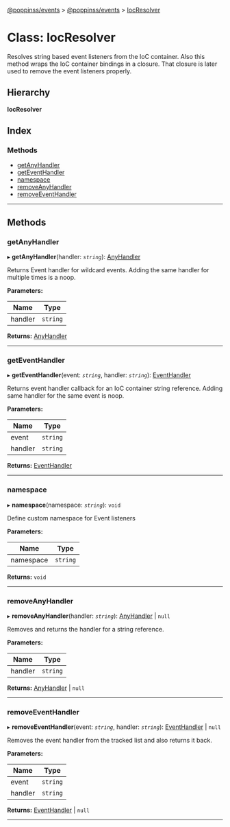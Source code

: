 [@poppinss/events](../README.md) > [@poppinss/events](../modules/_poppinss_events.md) > [IocResolver](../classes/_poppinss_events.iocresolver.md)

# Class: IocResolver

Resolves string based event listeners from the IoC container. Also this method wraps the IoC container bindings in a closure. That closure is later used to remove the event listeners properly.

## Hierarchy

**IocResolver**

## Index

### Methods

* [getAnyHandler](_poppinss_events.iocresolver.md#getanyhandler)
* [getEventHandler](_poppinss_events.iocresolver.md#geteventhandler)
* [namespace](_poppinss_events.iocresolver.md#namespace)
* [removeAnyHandler](_poppinss_events.iocresolver.md#removeanyhandler)
* [removeEventHandler](_poppinss_events.iocresolver.md#removeeventhandler)

---

## Methods

<a id="getanyhandler"></a>

###  getAnyHandler

▸ **getAnyHandler**(handler: *`string`*): [AnyHandler](../modules/_poppinss_events.md#anyhandler)

Returns Event handler for wildcard events. Adding the same handler for multiple times is a noop.

**Parameters:**

| Name | Type |
| ------ | ------ |
| handler | `string` |

**Returns:** [AnyHandler](../modules/_poppinss_events.md#anyhandler)

___
<a id="geteventhandler"></a>

###  getEventHandler

▸ **getEventHandler**(event: *`string`*, handler: *`string`*): [EventHandler](../modules/_poppinss_events.md#eventhandler)

Returns event handler callback for an IoC container string reference. Adding same handler for the same event is noop.

**Parameters:**

| Name | Type |
| ------ | ------ |
| event | `string` |
| handler | `string` |

**Returns:** [EventHandler](../modules/_poppinss_events.md#eventhandler)

___
<a id="namespace"></a>

###  namespace

▸ **namespace**(namespace: *`string`*): `void`

Define custom namespace for Event listeners

**Parameters:**

| Name | Type |
| ------ | ------ |
| namespace | `string` |

**Returns:** `void`

___
<a id="removeanyhandler"></a>

###  removeAnyHandler

▸ **removeAnyHandler**(handler: *`string`*): [AnyHandler](../modules/_poppinss_events.md#anyhandler) \| `null`

Removes and returns the handler for a string reference.

**Parameters:**

| Name | Type |
| ------ | ------ |
| handler | `string` |

**Returns:** [AnyHandler](../modules/_poppinss_events.md#anyhandler) \| `null`

___
<a id="removeeventhandler"></a>

###  removeEventHandler

▸ **removeEventHandler**(event: *`string`*, handler: *`string`*): [EventHandler](../modules/_poppinss_events.md#eventhandler) \| `null`

Removes the event handler from the tracked list and also returns it back.

**Parameters:**

| Name | Type |
| ------ | ------ |
| event | `string` |
| handler | `string` |

**Returns:** [EventHandler](../modules/_poppinss_events.md#eventhandler) \| `null`

___

